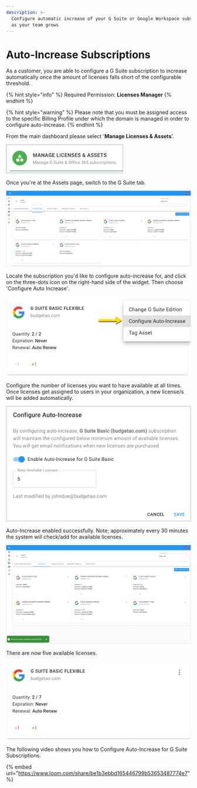 ```yaml
---
description: >-
  Configure automatic increase of your G Suite or Google Workspace subscriptions
  as your team grows
---
```


# Auto-Increase Subscriptions

As a customer, you are able to configure a G Suite subscription to increase automatically once the amount of licenses falls short of the configurable threshold.

{% hint style="info" %}
Required Permission: **Licenses Manager**
{% endhint %}

{% hint style="warning" %}
Please note that you must be assigned access to the specific Billing Profile under which the domain is managed in order to configure auto-increase.
{% endhint %}

From the main dashboard please select '**Manage Licenses & Assets**'.

![](.gitbook/assets/new-manage-licenses.png)

Once you're at the Assets page, switch to the G Suite tab.

![](.gitbook/assets/g-suite.png)

Locate the subscription you'd like to configure auto-increase for, and click on the three-dots icon on the right-hand side of the widget. Then choose 'Configure Auto Increase'.

![](.gitbook/assets/configure-auto-increase.png)

Configure the number of licenses you want to have available at all times. Once licenses get assigned to users in your organization, a new license/s will be added automatically.

![](.gitbook/assets/enable-auto-increase.png)

Auto-Increase enabled successfully. Note; approximately every 30 minutes the system will check/add for available licenses.

![](.gitbook/assets/auto-increase-success.png)

There are now five available licenses.

![](.gitbook/assets/licenses-not-in-use-for-auto-config.png)

The following video shows you how to Configure Auto-Increase for G Suite Subscriptions.

{% embed url="https://www.loom.com/share/be1b3ebbd165446799b53653487774e7" %}



